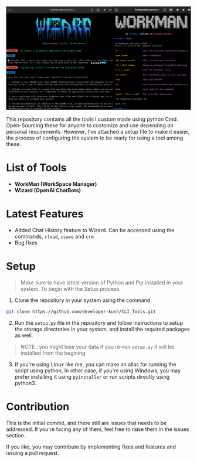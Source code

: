 ![CLI_Tools](./CLI_Tools.png)

This repository contains all the tools I custom made using python Cmd. Open-Sourcing these for anyone to customize and use depending on personal requirements. However, I've attached a setup file to make it easier, the process of configuring the system to be ready for using a tool among these.

# List of Tools

- **WorkMan (WorkSpace Manager)**
- **Wizard (OpenAI ChatBots)**

# Latest Features

- Added Chat History feature to Wizard.
Can be accessed using the commands, `cload`, `csave` and `crm`
- Bug fixes

# Setup

> Make sure to have latest version of Python and Pip installed in your system. To begin with the Setup process

1. Clone the repository in your system using the command 
```bash
git clone https://github.com/developer-kush/CLI_Tools.git 
```

2. Run the `setup.py` file in the repository and follow instructions to setup the storage  directories in your system, and install the required packages as well.
> NOTE : you might lose your data if you re-run `setup.py` it will be installed from the begining

3. If you're using Linux like me, you can make an alias for running the script using python,
In other case, if you're using Windows, you may prefer installing it using `pyinstaller` or run scripts directly using python3. 

# Contribution

This is the initial commit, and there still are issues that needs to be addressed. If you're facing any of them, feel free to raise them in the issues section.

If you like, you may contribute by implementing fixes and features and issuing a pull request.